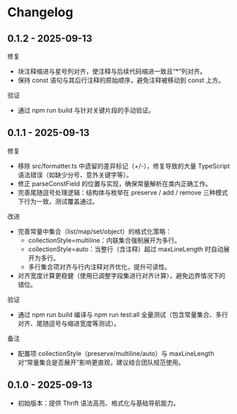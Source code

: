 # Changelog

## 0.1.2 - 2025-09-13

修复
- 块注释缩进与星号列对齐，使注释与后续代码缩进一致且“*”列对齐。
- 保持 const 语句与其后行注释的原始顺序，避免注释被移动到 const 上方。

验证
- 通过 npm run build 与针对关键片段的手动验证。

## 0.1.1 - 2025-09-13

修复
- 移除 src/formatter.ts 中遗留的差异标记（+/-），修复导致的大量 TypeScript 语法错误（如缺少分号、意外关键字等）。
- 修正 parseConstField 的位置与实现，确保常量解析在类内正确工作。
- 完善尾随逗号处理逻辑：结构体与枚举在 preserve / add / remove 三种模式下行为一致，测试覆盖通过。

改进
- 完善常量中集合（list/map/set/object）的格式化策略：
  - collectionStyle=multiline：内联集合强制展开为多行。
  - collectionStyle=auto：当整行（含注释）超过 maxLineLength 时自动展开为多行。
  - 多行集合项对齐与行内注释对齐优化，提升可读性。
- 对齐宽度计算更稳健（使用已调整字段集进行对齐计算），避免边界情况下的错位。

验证
- 通过 npm run build 编译与 npm run test:all 全量测试（包含常量集合、多行对齐、尾随逗号与缩进宽度等测试）。

备注
- 配置项 collectionStyle（preserve/multiline/auto）与 maxLineLength 对“常量集合是否展开”影响更直观，建议结合团队规范使用。

## 0.1.0 - 2025-09-13
- 初始版本：提供 Thrift 语法高亮、格式化与基础导航能力。
